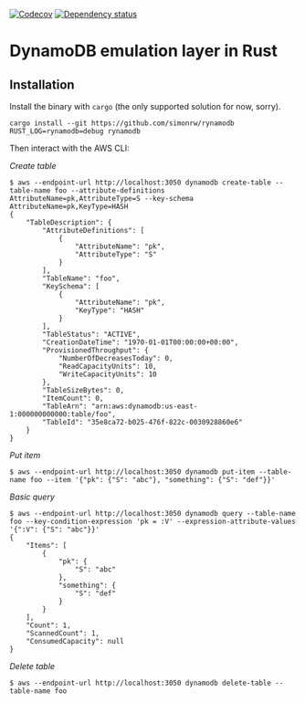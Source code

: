 <!-- [![Crates.io](https://img.shields.io/crates/v/cargo-index-transit.svg)](https://crates.io/crates/cargo-index-transit) -->
<!-- [![Documentation](https://docs.rs/cargo-index-transit/badge.svg)](https://docs.rs/cargo-index-transit/) -->
[![Codecov](https://codecov.io/github/simonrw/rynamodb/coverage.svg?branch=main)](https://codecov.io/gh/simonrw/rynamodb)
[![Dependency status](https://deps.rs/repo/github/simonrw/rynamodb/status.svg)](https://deps.rs/repo/github/simonrw/rynamodb)

# DynamoDB emulation layer in Rust

## Installation

Install the binary with `cargo` (the only supported solution for now, sorry).

```
cargo install --git https://github.com/simonrw/rynamodb
RUST_LOG=rynamodb=debug rynamodb
```

Then interact with the AWS CLI:

*Create table*
```
$ aws --endpoint-url http://localhost:3050 dynamodb create-table --table-name foo --attribute-definitions AttributeName=pk,AttributeType=S --key-schema AttributeName=pk,KeyType=HASH
{
    "TableDescription": {
        "AttributeDefinitions": [
            {
                "AttributeName": "pk",
                "AttributeType": "S"
            }
        ],
        "TableName": "foo",
        "KeySchema": [
            {
                "AttributeName": "pk",
                "KeyType": "HASH"
            }
        ],
        "TableStatus": "ACTIVE",
        "CreationDateTime": "1970-01-01T00:00:00+00:00",
        "ProvisionedThroughput": {
            "NumberOfDecreasesToday": 0,
            "ReadCapacityUnits": 10,
            "WriteCapacityUnits": 10
        },
        "TableSizeBytes": 0,
        "ItemCount": 0,
        "TableArn": "arn:aws:dynamodb:us-east-1:000000000000:table/foo",
        "TableId": "35e8ca72-b025-476f-822c-0030928860e6"
    }
}
```

*Put item*
```
$ aws --endpoint-url http://localhost:3050 dynamodb put-item --table-name foo --item '{"pk": {"S": "abc"}, "something": {"S": "def"}}'
```

*Basic query*
```
$ aws --endpoint-url http://localhost:3050 dynamodb query --table-name foo --key-condition-expression 'pk = :V' --expression-attribute-values '{":V": {"S": "abc"}}'
{
    "Items": [
        {
            "pk": {
                "S": "abc"
            },
            "something": {
                "S": "def"
            }
        }
    ],
    "Count": 1,
    "ScannedCount": 1,
    "ConsumedCapacity": null
}
```

*Delete table*

```
$ aws --endpoint-url http://localhost:3050 dynamodb delete-table --table-name foo
```
